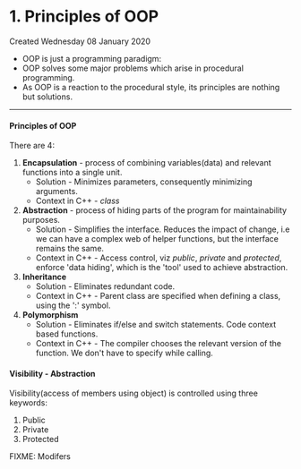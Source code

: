 # 1. Principles of OOP
Created Wednesday 08 January 2020


* OOP is just a programming paradigm:
* OOP solves some major problems which arise in procedural programming.
* As OOP is a reaction to the procedural style, its principles are nothing but solutions.


*****


#### Principles of OOP
There are 4:

1. **Encapsulation** - process of combining variables(data) and relevant functions into a single unit. 
	* Solution - Minimizes parameters, consequently minimizing arguments.
	* Context in C++ - *class*
2. **Abstraction** - process of hiding parts of the program for maintainability purposes.
	* Solution - Simplifies the interface. Reduces the impact of change, i.e we can have a complex web of helper functions, but the interface remains the same. 
	* Context in C++ - Access control, viz *public*, *private* and *protected*, enforce 'data hiding', which is the 'tool' used to achieve abstraction.
3. **Inheritance**
	* Solution - Eliminates redundant code.
	* Context in C++ - Parent class are specified when defining a class, using the ':' symbol.
4. **Polymorphism**
	* Solution - Eliminates if/else and switch statements. Code context based functions.
	* Context in C++ - The compiler chooses the relevant version of the function. We don't have to specify while calling.


#### Visibility - Abstraction
Visibility(access of members using object) is controlled using three keywords:

1. Public
2. Private
3. Protected


FIXME: Modifers

